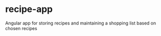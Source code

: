 # recipe-app
Angular app for storing recipes and maintaining a shopping list based on chosen recipes
